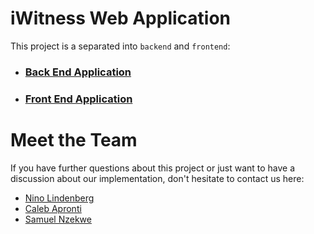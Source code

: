 # **iWitness Web Application**

This project is a separated into `backend` and `frontend`:

- ### **[Back End Application](https://github.com/Eternal-Engine/the-eye/tree/trunk/backend)**

- ### **[Front End Application](https://github.com/Eternal-Engine/the-eye/tree/trunk/frontend)**

# **Meet the Team**

If you have further questions about this project or just want to have a discussion about our implementation, don't hesitate to contact us here:

- [Nino Lindenberg](nino.lindenberg@code.berlin)
- [Caleb Apronti](caleb.apronti@code.berlin)
- [Samuel Nzekwe](samuel.nzekwe@code.berlin)
